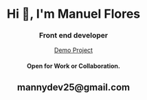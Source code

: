 <h1 align="center">Hi 👋, I'm Manuel Flores</h1>
<h3 align="center" padding-top="20px">Front end developer</h3>
<p align="center"><a href="https://manny-fl.github.io/" target="_blank">Demo Project</a><p>


<h4 align="center">Open for Work or Collaboration.</h4>
<h2 align="center"><a href="mailto:mannydev25@gmail.com"></a>mannydev25@gmail.com</h2>
<p align="center">
</p>


